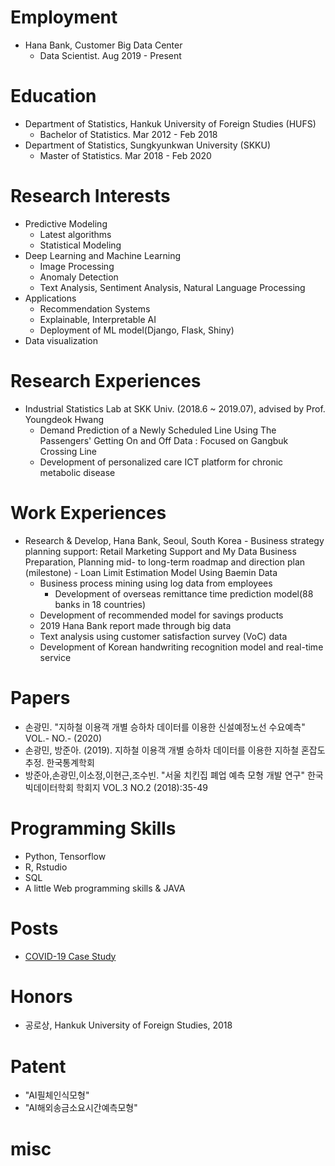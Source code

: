 # Employment
- Hana Bank, Customer Big Data Center
	* Data Scientist. Aug 2019 - Present

# Education
- Department of Statistics, Hankuk University of Foreign Studies (HUFS)
	* Bachelor of Statistics. Mar 2012 - Feb 2018
- Department of Statistics, Sungkyunkwan University (SKKU)
	* Master of Statistics. Mar 2018 - Feb 2020

# Research Interests
- Predictive Modeling
	- Latest algorithms
	- Statistical Modeling
- Deep Learning and Machine Learning
	- Image Processing
	- Anomaly Detection
	- Text Analysis, Sentiment Analysis, Natural Language Processing
- Applications
	- Recommendation Systems
	- Explainable, Interpretable AI
	- Deployment of ML model(Django, Flask, Shiny)
- Data visualization


# Research Experiences
+ Industrial Statistics Lab at SKK Univ. (2018.6 ~ 2019.07), advised by Prof. Youngdeok Hwang
	- Demand Prediction of a Newly Scheduled Line Using The Passengers' Getting On and Off Data : Focused on Gangbuk Crossing Line
	- Development of personalized care ICT platform for chronic metabolic disease

# Work Experiences
- Research & Develop, Hana Bank, Seoul, South Korea
        - Business strategy planning support: Retail Marketing Support and My Data Business Preparation, Planning mid- to long-term roadmap and direction plan (milestone)
        - Loan Limit Estimation Model Using Baemin Data
	- Business process mining using log data from employees
        - Development of overseas remittance time prediction model(88 banks in 18 countries)
	- Development of recommended model for savings products
	- 2019 Hana Bank report made through big data 
	- Text analysis using customer satisfaction survey (VoC) data
	- Development of Korean handwriting recognition model and real-time service

# Papers
- 손광민.  "지하철 이용객 개별 승하차 데이터를 이용한 신설예정노선 수요예측" VOL.- NO.- (2020)
- 손광민, 방준아. (2019). 지하철 이용객 개별 승하차 데이터를 이용한 지하철 혼잡도 추정. 한국통계학회
- 방준아,손광민,이소정,이현근,조수빈.  "서울 치킨집 폐업 예측 모형 개발 연구" 한국빅데이터학회 학회지 VOL.3 NO.2 (2018):35-49

# Programming Skills
- Python, Tensorflow
- R, Rstudio
- SQL
- A little Web programming skills & JAVA

# Posts
- [COVID-19 Case Study](https://github.com/king4k1/COVID-19)

# Honors
- 공로상, Hankuk University of Foreign Studies, 2018
 
# Patent
- "AI필체인식모형"
- "AI해외송금소요시간예측모형"

# misc

